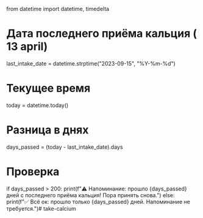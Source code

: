 from datetime import datetime, timedelta

# Дата последнего приёма кальция ( 13 april)
last_intake_date = datetime.strptime("2023-09-15", "%Y-%m-%d")

# Текущее время
today = datetime.today()

# Разница в днях
days_passed = (today - last_intake_date).days

# Проверка
if days_passed > 200:
    print(f"⚠️ Напоминание: прошло {days_passed} дней с последнего приёма кальция! Пора принять снова.")
else:
    print(f"✅ Всё ок: прошло только {days_passed} дней. Напоминание не требуется.")# take-calcium
